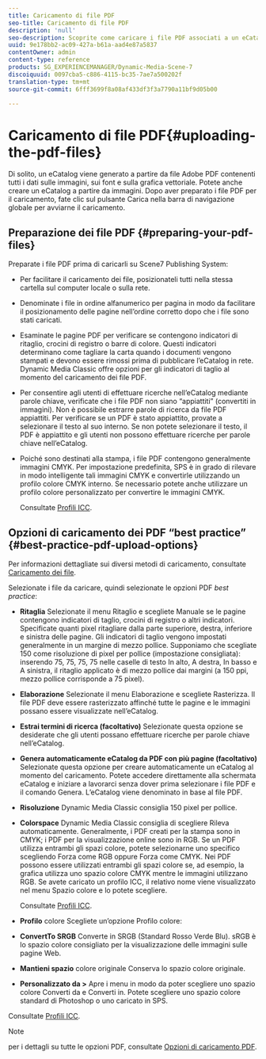 ```yaml
---
title: Caricamento di file PDF
seo-title: Caricamento di file PDF
description: 'null'
seo-description: Scoprite come caricare i file PDF associati a un eCatalog.
uuid: 9e178bb2-ac09-427a-b61a-aad4e87a5837
contentOwner: admin
content-type: reference
products: SG_EXPERIENCEMANAGER/Dynamic-Media-Scene-7
discoiquuid: 0097cba5-c886-4115-bc35-7ae7a500202f
translation-type: tm+mt
source-git-commit: 6fff3699f8a08af433df3f3a7790a11bf9d05b00

---
```



# Caricamento di file PDF{#uploading-the-pdf-files}

Di solito, un eCatalog viene generato a partire da file Adobe PDF contenenti tutti i dati sulle immagini, sui font e sulla grafica vettoriale. Potete anche creare un eCatalog a partire da immagini. Dopo aver preparato i file PDF per il caricamento, fate clic sul pulsante Carica nella barra di navigazione globale per avviarne il caricamento.

## Preparazione dei file PDF {#preparing-your-pdf-files}

Preparate i file PDF prima di caricarli su Scene7 Publishing System:

* Per facilitare il caricamento dei file, posizionateli tutti nella stessa cartella sul computer locale o sulla rete.
* Denominate i file in ordine alfanumerico per pagina in modo da facilitare il posizionamento delle pagine nell’ordine corretto dopo che i file sono stati caricati.
* Esaminate le pagine PDF per verificare se contengono indicatori di ritaglio, crocini di registro o barre di colore. Questi indicatori determinano come tagliare la carta quando i documenti vengono stampati e devono essere rimossi prima di pubblicare l’eCatalog in rete. Dynamic Media Classic offre opzioni per gli indicatori di taglio al momento del caricamento dei file PDF.
* Per consentire agli utenti di effettuare ricerche nell’eCatalog mediante parole chiave, verificate che i file PDF non siano “appiattiti” (convertiti in immagini). Non è possibile estrarre parole di ricerca da file PDF appiattiti. Per verificare se un PDF è stato appiattito, provate a selezionare il testo al suo interno. Se non potete selezionare il testo, il PDF è appiattito e gli utenti non possono effettuare ricerche per parole chiave nell’eCatalog.
* Poiché sono destinati alla stampa, i file PDF contengono generalmente immagini CMYK. Per impostazione predefinita, SPS è in grado di rilevare in modo intelligente tali immagini CMYK e convertirle utilizzando un profilo colore CMYK interno. Se necessario potete anche utilizzare un profilo colore personalizzato per convertire le immagini CMYK. 

   Consultate [Profili ICC](icc-profiles.md#icc_profiles).

## Opzioni di caricamento dei PDF “best practice” {#best-practice-pdf-upload-options}

Per informazioni dettagliate sui diversi metodi di caricamento, consultate [Caricamento dei file](uploading-files.md#uploading_your_files).

Selezionate i file da caricare, quindi selezionate le opzioni PDF *best practice*:

* **Ritaglia** Selezionate il menu Ritaglio e scegliete Manuale se le pagine contengono indicatori di taglio, crocini di registro o altri indicatori. Specificate quanti pixel ritagliare dalla parte superiore, destra, inferiore e sinistra delle pagine. Gli indicatori di taglio vengono impostati generalmente in un margine di mezzo pollice. Supponiamo che scegliate 150 come risoluzione di pixel per pollice (impostazione consigliata): inserendo 75, 75, 75, 75 nelle caselle di testo In alto, A destra, In basso e A sinistra, il ritaglio applicato è di mezzo pollice dai margini (a 150 ppi, mezzo pollice corrisponde a 75 pixel).

* **Elaborazione** Selezionate il menu Elaborazione e scegliete Rasterizza. Il file PDF deve essere rasterizzato affinché tutte le pagine e le immagini possano essere visualizzate nell’eCatalog.

* **Estrai termini di ricerca (facoltativo)** Selezionate questa opzione se desiderate che gli utenti possano effettuare ricerche per parole chiave nell’eCatalog.

* **Genera automaticamente eCatalog da PDF con più pagine (facoltativo)** Selezionate questa opzione per creare automaticamente un eCatalog al momento del caricamento. Potete accedere direttamente alla schermata eCatalog e iniziare a lavorarci senza dover prima selezionare i file PDF e il comando Genera. L’eCatalog viene denominato in base al file PDF.

* **Risoluzione** Dynamic Media Classic consiglia 150 pixel per pollice.

* **Colorspace** Dynamic Media Classic consiglia di scegliere Rileva automaticamente. Generalmente, i PDF creati per la stampa sono in CMYK; i PDF per la visualizzazione online sono in RGB. Se un PDF utilizza entrambi gli spazi colore, potete selezionarne uno specifico scegliendo Forza come RGB oppure Forza come CMYK. Nei PDF possono essere utilizzati entrambi gli spazi colore se, ad esempio, la grafica utilizza uno spazio colore CMYK mentre le immagini utilizzano RGB. Se avete caricato un profilo ICC, il relativo nome viene visualizzato nel menu Spazio colore e lo potete scegliere. 

   Consultate [Profili ICC](icc-profiles.md#icc_profiles).

* **Profilo** colore Scegliete un’opzione Profilo colore:

* **ConvertTo SRGB** Converte in SRGB (Standard Rosso Verde Blu). sRGB è lo spazio colore consigliato per la visualizzazione delle immagini sulle pagine Web.

* **Mantieni spazio** colore originale Conserva lo spazio colore originale.

* **Personalizzato da &gt;** Apre i menu in modo da poter scegliere uno spazio colore Converti da e Converti in. Potete scegliere uno spazio colore standard di Photoshop o uno caricato in SPS. 

Consultate [Profili ICC](icc-profiles.md#icc_profiles).

>[!NOTE]
>
>per i dettagli su tutte le opzioni PDF, consultate [Opzioni di caricamento PDF](pdfs.md#pdf_upload_options).

